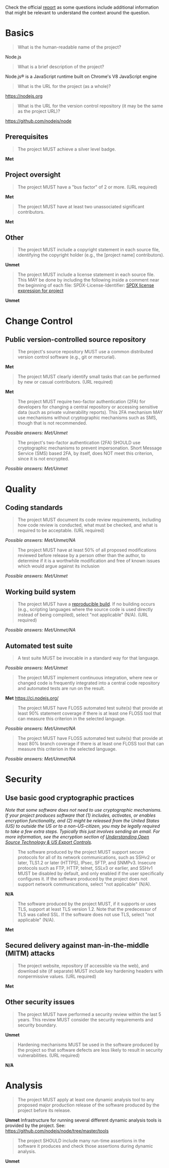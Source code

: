 Check the official [report](https://bestpractices.coreinfrastructure.org/en/projects/29?criteria_level=2) as some questions include additional information that might be relevant to understand the context around the question.


# Basics
> What is the human-readable name of the project?

Node.js

> What is a brief description of the project?

Node.js® is a JavaScript runtime built on Chrome's V8 JavaScript engine

> What is the URL for the project (as a whole)?

https://nodejs.org

> What is the URL for the version control repository (it may be the same as the project URL)?

https://github.com/nodejs/node

## Prerequisites

> The project MUST achieve a silver level badge.

**Met**


## Project oversight

> The project MUST have a "bus factor" of 2 or more. (URL required)

**Met**

> The project MUST have at least two unassociated significant contributors.

**Met**

## Other

> The project MUST include a copyright statement in each source file, identifying the copyright holder (e.g., the [project name] contributors).

**Unmet**

> The project MUST include a license statement in each source file. This MAY be done by including the following inside a comment near the beginning of each file: SPDX-License-Identifier: [SPDX license expression for project](https://spdx.dev/ids/#how)

**Unmet**

# Change Control

## Public version-controlled source repository

> The project's source repository MUST use a common distributed version control software (e.g., git or mercurial). 

**Met** 

> The project MUST clearly identify small tasks that can be performed by new or casual contributors. (URL required)

**Met**

> The project MUST require two-factor authentication (2FA) for developers for changing a central repository or accessing sensitive data (such as private vulnerability reports). This 2FA mechanism MAY use mechanisms without cryptographic mechanisms such as SMS, though that is not recommended.

_Possible answers: Met/Unmet_

> The project's two-factor authentication (2FA) SHOULD use cryptographic mechanisms to prevent impersonation. Short Message Service (SMS) based 2FA, by itself, does NOT meet this criterion, since it is not encrypted.

_Possible answers: Met/Unmet_

# Quality

## Coding standards

> The project MUST document its code review requirements, including how code review is conducted, what must be checked, and what is required to be acceptable. (URL required)

_Possible answers: Met/Unmet/NA_

> The project MUST have at least 50% of all proposed modifications reviewed before release by a person other than the author, to determine if it is a worthwhile modification and free of known issues which would argue against its inclusion

_Possible answers: Met/Unmet_

## Working build system

> The project MUST have a [reproducible build](https://reproducible-builds.org/). If no building occurs (e.g., scripting languages where the source code is used directly instead of being compiled), select "not applicable" (N/A). (URL required)

_Possible answers: Met/Unmet/NA_


## Automated test suite


> A test suite MUST be invocable in a standard way for that language.

_Possible answers: Met/Unmet_

> The project MUST implement continuous integration, where new or changed code is frequently integrated into a central code repository and automated tests are run on the result. 

**Met** 
https://ci.nodejs.org/

> The project MUST have FLOSS automated test suite(s) that provide at least 90% statement coverage if there is at least one FLOSS tool that can measure this criterion in the selected language. 

_Possible answers: Met/Unmet/NA_

> The project MUST have FLOSS automated test suite(s) that provide at least 80% branch coverage if there is at least one FLOSS tool that can measure this criterion in the selected language.

_Possible answers: Met/Unmet/NA_


# Security

## Use basic good cryptographic practices

_Note that some software does not need to use cryptographic mechanisms. If your project produces software that (1) includes, activates, or enables encryption functionality, and (2) might be released from the United States (US) to outside the US or to a non-US-citizen, you may be legally required to take a few extra steps. Typically this just involves sending an email. For more information, see the encryption section of [Understanding Open Source Technology & US Export Controls](https://www.linuxfoundation.org/resources/publications/understanding-us-export-controls-with-os-projects/)._

> The software produced by the project MUST support secure protocols for all of its network communications, such as SSHv2 or later, TLS1.2 or later (HTTPS), IPsec, SFTP, and SNMPv3. Insecure protocols such as FTP, HTTP, telnet, SSLv3 or earlier, and SSHv1 MUST be disabled by default, and only enabled if the user specifically configures it. If the software produced by the project does not support network communications, select "not applicable" (N/A).

**N/A**


> The software produced by the project MUST, if it supports or uses TLS, support at least TLS version 1.2. Note that the predecessor of TLS was called SSL. If the software does not use TLS, select "not applicable" (N/A).

**Met**



## Secured delivery against man-in-the-middle (MITM) attacks

> The project website, repository (if accessible via the web), and download site (if separate) MUST include key hardening headers with nonpermissive values. (URL required)

**Met**

## Other security issues

> The project MUST have performed a security review within the last 5 years. This review MUST consider the security requirements and security boundary.

**Unmet**

> Hardening mechanisms MUST be used in the software produced by the project so that software defects are less likely to result in security vulnerabilities. (URL required)

**N/A**


# Analysis

> The project MUST apply at least one dynamic analysis tool to any proposed major production release of the software produced by the project before its release.

**Unmet**
Infrastructure for running several different dynamic analysis tools is provided by the project. See: https://github.com/nodejs/node/tree/master/tools


> The project SHOULD include many run-time assertions in the software it produces and check those assertions during dynamic analysis.

**Unmet**

